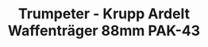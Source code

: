 ---
layout: product
title: "Trumpeter - Krupp Ardelt Waffenträger 88mm PAK-43"
price: "4600" 
desc: "N/A"
img_path: "/assets/img/TRU01587.jpg"
brand: "N/A"
available: false
special_offer: false
new: false
soon: false
cat: "010000"
subcat: "013400"
subsubcat: "0N/A"
sifra: "TRU01587"
popular: false
---